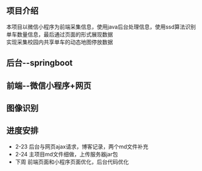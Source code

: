 ## 项目介绍
本项目以微信小程序为前端采集信息，使用java后台处理信息，使用ssd算法识别单车数量信息，最后通过页面的形式展现数据  
实现采集校园内共享单车的动态地图停放数据   

## 后台--springboot

## 前端--微信小程序+网页

## 图像识别 

## 进度安排
* 2-23  后台与网页ajax请求，博客记录，两个md文件补充
* 2-24  主项目md文件细做，上传服务器jar包
* 下周  前端页面和小程序页面优化，后台代码优化
